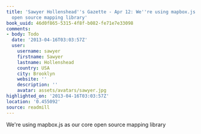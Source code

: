 ```yaml
---
title: 'Sawyer Hollenshead''s Gazette - Apr 12: We''re using mapbox.js as our core
  open source mapping library'
book_uuid: 46d0f865-5315-4f8f-b082-fe71e7e33098
comments:
- body: Todo
  date: '2013-04-16T03:03:57Z'
  user:
    username: sawyer
    firstname: Sawyer
    lastname: Hollenshead
    country: USA
    city: Brooklyn
    website: ''
    description: ''
    avatar: assets/avatars/sawyer.jpg
highlighted_on: '2013-04-16T03:03:57Z'
location: '0.455092'
source: readmill
---
```


We're using mapbox.js as our core open source mapping library